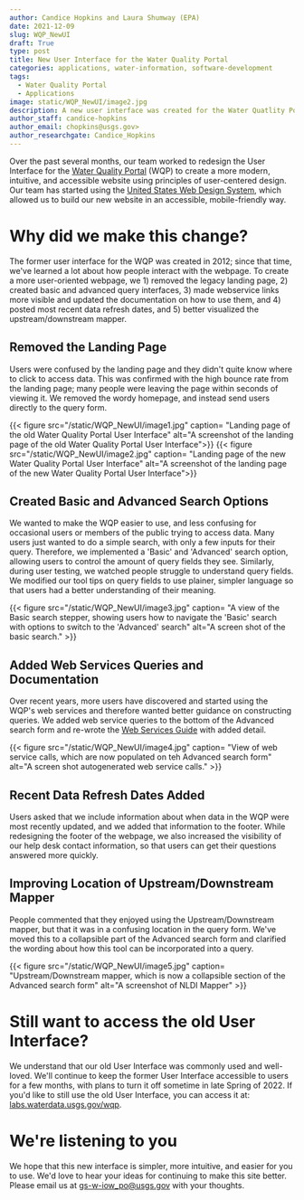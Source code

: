 ```yaml
---
author: Candice Hopkins and Laura Shumway (EPA)
date: 2021-12-09
slug: WQP_NewUI
draft: True
type: post
title: New User Interface for the Water Quality Portal
categories: applications, water-information, software-development
tags:
  - Water Quality Portal
  - Applications
image: static/WQP_NewUI/image2.jpg
description: A new user interface was created for the Water Quatlity Portal. The redesign is more modern, intuitive, and mobile-friendly.
author_staff: candice-hopkins
author_email: chopkins@usgs.gov>
author_researchgate: Candice_Hopkins
---
```


Over the past several months, our team worked to redesign the User
Interface for the [Water Quality
Portal](https://www.waterqualitydata.us/) (WQP) to create a more modern,
intuitive, and accessible website using principles of user-centered
design. Our team has started using the [United States Web Design
System](https://designsystem.digital.gov/), which allowed us to build
our new website in an accessible, mobile-friendly way.

# Why did we make this change?

The former user interface for the WQP was created in 2012; since that
time, we've learned a lot about how people interact with the webpage. To
create a more user-oriented webpage, we 1) removed the legacy landing
page, 2) created basic and advanced query interfaces, 3) made webservice
links more visible and updated the documentation on how to use them, and
4) posted most recent data refresh dates, and 5) better visualized the
upstream/downstream mapper.

## Removed the Landing Page

Users were confused by the landing page and they didn't quite know where
to click to access data. This was confirmed with the high bounce rate
from the landing page; many people were leaving the page within seconds
of viewing it. We removed the wordy homepage, and instead send users
directly to the query form.

<div class="grid-row">
{{< figure src="/static/WQP_NewUI/image1.jpg" caption= "Landing page of the old Water Quality Portal User Interface" alt="A screenshot of the landing page of the old Water Quality Portal User Interface">}}
{{< figure src="/static/WQP_NewUI/image2.jpg" caption= "Landing page of the new Water Quality Portal User Interface" alt="A screenshot of the landing page of the new Water Quality Portal User Interface">}}
</div>

## Created Basic and Advanced Search Options

We wanted to make the WQP easier to use, and less confusing for
occasional users or members of the public trying to access data. Many
users just wanted to do a simple search, with only a few inputs for
their query. Therefore, we implemented a 'Basic' and 'Advanced' search
option, allowing users to control the amount of query fields they see.
Similarly, during user testing, we watched people struggle to understand
query fields. We modified our tool tips on query fields to use plainer,
simpler language so that users had a better understanding of their
meaning.

<div>
{{< figure src="/static/WQP_NewUI/image3.jpg" caption= "A view of the Basic search stepper, showing users how to navigate the 'Basic' search with options to switch to the 'Advanced' search" alt="A screen shot of the basic search." >}}
</div>


## Added Web Services Queries and Documentation

Over recent years, more users have discovered and started using the
WQP's web services and therefore wanted better guidance on constructing
queries. We added web service queries to the bottom of the Advanced
search form and re-wrote the [Web Services
Guide](https://www.waterqualitydata.us/webservices_documentation/) with
added detail.

<div>
{{< figure src="/static/WQP_NewUI/image4.jpg" caption= "View of web service calls, which are now populated on teh Advanced search form" alt="A screen shot autogenerated web service calls." >}}
</div>

## Recent Data Refresh Dates Added

Users asked that we include information about when data in the WQP were
most recently updated, and we added that information to the footer.
While redesigning the footer of the webpage, we also increased the
visibility of our help desk contact information, so that users can get
their questions answered more quickly.

## Improving Location of Upstream/Downstream Mapper

People commented that they enjoyed using the Upstream/Downstream mapper,
but that it was in a confusing location in the query form. We've moved
this to a collapsible part of the Advanced search form and clarified the
wording about how this tool can be incorporated into a query.

<div>
{{< figure src="/static/WQP_NewUI/image5.jpg" caption= "Upstream/Downstream mapper, which is now a collapsible section of the Advanced search form" alt="A screenshot of NLDI Mapper" >}}
</div>

# Still want to access the old User Interface?

We understand that our old User Interface was commonly used and
well-loved. We'll continue to keep the former User Interface accessible
to users for a few months, with plans to turn it off sometime in late
Spring of 2022. If you'd like to still use the old User Interface, you
can access it at:
[labs.waterdata.usgs.gov/wqp](https://labs.waterdata.usgs.gov/wqp/).

# We're listening to you

We hope that this new interface is simpler, more intuitive, and easier
for you to use. We'd love to hear your ideas for continuing to make this
site better. Please email us at <gs-w-iow_po@usgs.gov> with your
thoughts.
